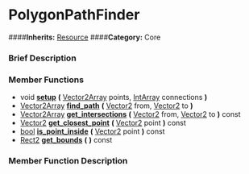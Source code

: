 #  PolygonPathFinder  
####**Inherits:** [Resource](class_resource)
####**Category:** Core

###  Brief Description  


###  Member Functions 
  * void  **[setup](#setup)**  **(** [Vector2Array](class_vector2array) points, [IntArray](class_intarray) connections  **)**
  * [Vector2Array](class_vector2array)  **[find&#95;path](#find_path)**  **(** [Vector2](class_vector2) from, [Vector2](class_vector2) to  **)**
  * [Vector2Array](class_vector2array)  **[get&#95;intersections](#get_intersections)**  **(** [Vector2](class_vector2) from, [Vector2](class_vector2) to  **)** const
  * [Vector2](class_vector2)  **[get&#95;closest&#95;point](#get_closest_point)**  **(** [Vector2](class_vector2) point  **)** const
  * [bool](class_bool)  **[is&#95;point&#95;inside](#is_point_inside)**  **(** [Vector2](class_vector2) point  **)** const
  * [Rect2](class_rect2)  **[get&#95;bounds](#get_bounds)**  **(** **)** const

###  Member Function Description  
